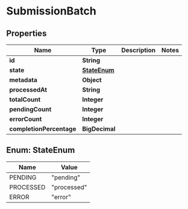 

# SubmissionBatch


## Properties

| Name | Type | Description | Notes |
|------------ | ------------- | ------------- | -------------|
|**id** | **String** |  |  |
|**state** | [**StateEnum**](#StateEnum) |  |  |
|**metadata** | **Object** |  |  |
|**processedAt** | **String** |  |  |
|**totalCount** | **Integer** |  |  |
|**pendingCount** | **Integer** |  |  |
|**errorCount** | **Integer** |  |  |
|**completionPercentage** | **BigDecimal** |  |  |



## Enum: StateEnum

| Name | Value |
|---- | -----|
| PENDING | &quot;pending&quot; |
| PROCESSED | &quot;processed&quot; |
| ERROR | &quot;error&quot; |



